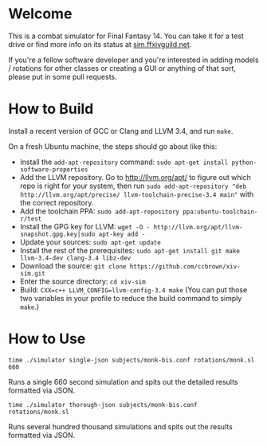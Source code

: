 Welcome
=======

This is a combat simulator for Final Fantasy 14. You can take it for a test drive or find more info on its status at <a href="http://sim.ffxivguild.net">sim.ffxivguild.net</a>.

If you're a fellow software developer and you're interested in adding models / rotations for other classes or creating a GUI or anything of that sort, please put in some pull requests.

How to Build
============

Install a recent version of GCC or Clang and LLVM 3.4, and run `make`.

On a fresh Ubuntu machine, the steps should go about like this:

* Install the `add-apt-repository` command: `sudo apt-get install python-software-properties`
* Add the LLVM repository. Go to http://llvm.org/apt/ to figure out which repo is right for your system, then run `sudo add-apt-repository "deb http://llvm.org/apt/precise/ llvm-toolchain-precise-3.4 main"` with the correct repository.
* Add the toolchain PPA: `sudo add-apt-repository ppa:ubuntu-toolchain-r/test`
* Install the GPG key for LLVM: `wget -O - http://llvm.org/apt/llvm-snapshot.gpg.key|sudo apt-key add -`
* Update your sources: `sudo apt-get update`
* Install the rest of the prerequisites: `sudo apt-get install git make llvm-3.4-dev clang-3.4 libz-dev`
* Download the source: `git clone https://github.com/ccbrown/xiv-sim.git`
* Enter the source directory: `cd xiv-sim`
* Build: `CXX=c++ LLVM_CONFIG=llvm-config-3.4 make` (You can put those two variables in your profile to reduce the build command to simply `make`.)

How to Use
==========

`time ./simulator single-json subjects/monk-bis.conf rotations/monk.sl 660`

Runs a single 660 second simulation and spits out the detailed results formatted via JSON.

`time ./simulator thorough-json subjects/monk-bis.conf rotations/monk.sl`

Runs several hundred thousand simulations and spits out the results formatted via JSON.